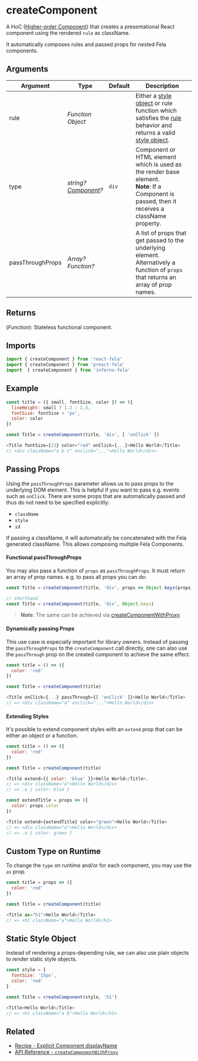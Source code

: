 # createComponent

A HoC ([Higher-order Component](https://medium.com/@dan_abramov/mixins-are-dead-long-live-higher-order-components-94a0d2f9e750#.njbld18x8)) that creates a presentational React component using the rendered `rule` as className.

It automatically composes rules and passed props for nested Fela components.

## Arguments
| Argument | Type | Default | Description |
| --- | --- | --- | --- |
| rule | *Function*<br>*Object* |  | Either a [style object](../basics/Rules.md#styleobject) or rule function which satisfies the [rule](../basics/Rules.md) behavior and returns a valid [style object](../basics/Rules.md#styleobject). |
| type | *string?*<br>*[Component](https://facebook.github.io/react/docs/top-level-api.html#react.component)?* | `div` | Component or HTML element which is used as the render base element.<br>**Note**: If a Component is passed, then it receives a className property. |
| passThroughProps | *Array?*<br>*Function?* | | A list of props that get passed to the underlying element.<br>Alternatively a function of `props` that returns an array of prop names. |

## Returns
(*Function*): Stateless functional component.

## Imports
```javascript
import { createComponent } from 'react-fela'
import { createComponent } from 'preact-fela'
import  { createComponent } from 'inferno-fela'
```

## Example
```javascript
const title = ({ small, fontSize, color }) => ({
  lineHeight: small ? 1.2 : 1.5,
  fontSize: fontSize + 'px',
  color: color
})

const Title = createComponent(title, 'div', [ 'onClick' ])

<Title fontSize={23} color="red" onClick={...}>Hello World</Title>
// <div className="a b c" onclick="...">Hello World</div>
```

## Passing Props
Using the `passThroughProps` parameter allows us to pass props to the underlying DOM element. This is helpful if you want to pass e.g. events such as `onClick`. There are some props that are automatically passed and thus do not need to be specified explicitly:

* `className`
* `style`
* `id`

If passing a className, it will automatically be concatenated with the Fela generated className. This allows composing multiple Fela Components.

#### Functional passThroughProps
You may also pass a function of `props` as `passThroughProps`. It must return an array of prop names. e.g. to pass all props you can do:
```javascript
const Title = createComponent(title, 'div', props => Object.keys(props))

// shorthand
const Title = createComponent(title, 'div', Object.keys)
```

> **Note**: The same can be achieved via [createComponentWithProxy](https://github.com/rofrischmann/fela/blob/master/packages/react-fela/docs/createComponentWithProxy.md#createcomponentwithproxyrule-type-passthroughprops).

#### Dynamically passing Props
This use case is especially important for library owners. Instead of passing the `passThroughProps` to the `createComponent` call directly, one can also use the `passThrough` prop on the created component to achieve the same effect.

```javascript
const title = () => ({
  color: 'red'
})

const Title = createComponent(title)

<Title onClick={...} passThrough={[ 'onClick' ]}>Hello World</Title>
// => <div className="a" onclick="...">Hello World</div>
```

#### Extending Styles
It's possible to extend component styles with an `extend` prop that can be either an object or a function.

```javascript
const title = () => ({
  color: 'red'
})

const Title = createComponent(title)

<Title extend={{ color: 'blue' }}>Hello World</Title>,
// => <div className="a">Hello World</div>
// => .a { color: blue }

const extendTitle = props => ({
  color: props.color
})

<Title extend={extendTitle} color="green">Hello World</Title>
// => <div className="a">Hello World</div>
// => .a { color: green }
```

## Custom Type on Runtime
To change the `type` on runtime and/or for each component, you may use the `as` prop.
```javascript
const title = props => ({
  color: 'red'
})

const Title = createComponent(title)

<Title as="h1">Hello World</Title>
// => <h1 className="a">Hello World</h1>
```

## Static Style Object
Instead of rendering a props-depending rule, we can also use plain objects to render static style objects.

```javascript
const style = {
  fontSize: '15px',
  color: 'red'
}

const Title = createComponent(style, 'h1')

<Title>Hello World</Title>
// => <h1 className="a b">Hello World</h1>
```

## Related

- [Recipe - Explicit Component displayName](../../recipes/DisplayNameComponents.md)
- [API Reference - `createComponentWithProxy`](createComponentWithProxy.md)
